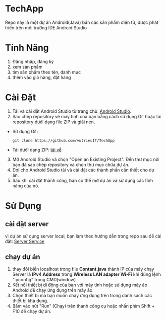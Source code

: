 # TechApp
Repo này là một dự án Android(Java) bán các sản phẩm điện tử, được phát triển trên môi trường IDE Android Studio
# Tính Năng
1. Đăng nhập, đăng ký
2. xem sản phẩm
3. tìm sản phẩm theo tên, danh mục
4. thêm vào giỏ hàng, đặt hàng
# Cài Đặt
1. Tải và cài đặt Android Studio từ trang chủ: [Android Studio](https://developer.android.com/studio).
2. Sao chép repository về máy tính của bạn bằng cách sử dụng Git hoặc tải repository dưới dạng file ZIP và giải nén. 
- Sử dụng Git:
  ```
  git clone https://github.com/vutrieuIT/TechApp
  ```
- Tải dưới dạng ZIP: [tải về](https://github.com/vutrieuIT/TechApp/archive/refs/heads/master.zip)
3. Mở Android Studio và chọn "Open an Existing Project". Đến thư mục nơi bạn đã sao chép repository và chọn thư mục chứa dự án.
4. Đợi cho Android Studio tải và cài đặt các thành phần cần thiết cho dự án.
5. Sau khi cài đặt thành công, bạn có thể mở dự án và sử dụng các tính năng của nó.
# Sử Dụng
## cài đặt server
vì dự án sử dụng server local, bạn làm theo hướng dẫn trong repo sau để cài đặt: [Server Service](https://github.com/vutrieuIT/API_Tech_Shop)
## chạy dự án
1. thay đổi biến localhost trong file __Contant.java__ thành IP của máy chạy Server
là **IPv4 Address** trong **Wireless LAN adapter Wi-Fi** khi dùng lệnh "ipconfig" trong CMD(window)
2. Kết nối thiết bị di động của bạn với máy tính hoặc sử dụng máy ảo Android để chạy ứng dụng trên máy ảo.
3. Chọn thiết bị mà bạn muốn chạy ứng dụng trên trong danh sách các thiết bị khả dụng.
4. Bấm vào nút "Run" (Chạy) trên thanh công cụ hoặc nhấn phím Shift + F10 để chạy dự án.
